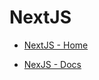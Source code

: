 # NextJS

* [NextJS - Home](https://nextjs.org/)

* [NexJS - Docs](https://nextjs.org/docs/getting-started)
